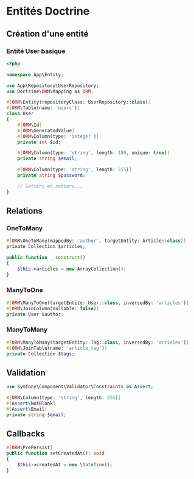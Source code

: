 # Entités Doctrine

## Création d'une entité

### Entité User basique

```php
<?php

namespace App\Entity;

use App\Repository\UserRepository;
use Doctrine\ORM\Mapping as ORM;

#[ORM\Entity(repositoryClass: UserRepository::class)]
#[ORM\Table(name: 'users')]
class User
{
    #[ORM\Id]
    #[ORM\GeneratedValue]
    #[ORM\Column(type: 'integer')]
    private int $id;

    #[ORM\Column(type: 'string', length: 180, unique: true)]
    private string $email;

    #[ORM\Column(type: 'string', length: 255)]
    private string $password;

    // Getters et setters...
}
```

## Relations

### OneToMany

```php
#[ORM\OneToMany(mappedBy: 'author', targetEntity: Article::class)]
private Collection $articles;

public function __construct()
{
    $this->articles = new ArrayCollection();
}
```

### ManyToOne

```php
#[ORM\ManyToOne(targetEntity: User::class, inversedBy: 'articles')]
#[ORM\JoinColumn(nullable: false)]
private User $author;
```

### ManyToMany

```php
#[ORM\ManyToMany(targetEntity: Tag::class, inversedBy: 'articles')]
#[ORM\JoinTable(name: 'article_tag')]
private Collection $tags;
```

## Validation

```php
use Symfony\Component\Validator\Constraints as Assert;

#[ORM\Column(type: 'string', length: 255)]
#[Assert\NotBlank]
#[Assert\Email]
private string $email;
```

## Callbacks

```php
#[ORM\PrePersist]
public function setCreatedAt(): void
{
    $this->createdAt = new \DateTime();
}
```
